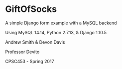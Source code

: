 # GiftOfSocks
A simple Django form example with a MySQL backend

Using MySQL 14.14, Python 2.7.13, & Django 1.10.5

Andrew Smith & Devon Davis

Professor Devito

CPSC453 - Spring 2017
